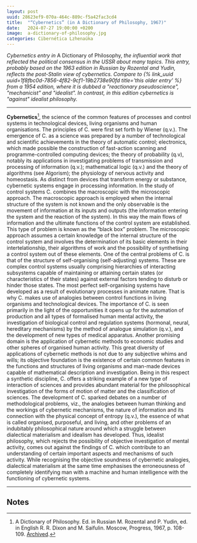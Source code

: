 ```yaml
---
layout: post
uuid: 28623ef9-070a-464c-889c-f5a42fac3cd4
title:  "“Cybernetics” (in A Dictionary of Philosophy, 1967)"
date:   2024-07-27 19:00:00 +0200
image:  a-dictionary-of-philosophy.jpg
categories: Cibernética Lzhenaúka
---
```


_Cybernetics entry in_ A Dictionary of Philosophy, _the influential work that reflected the political consensus in the USSR about many topics. This entry, probably based on the 1963 edition in Russian by Rozental and Yudin, reflects the post-Stalin view of cybernetics. Compare to {% link_uuid uuid=1f8fbc0d-7856-4f82-9cf1-19b2738e90fd title='this older entry' %} from a 1954 edition, where it is dubbed a "reactionary pseudoscience", "mechanicist" and "idealist". In contrast, in this edition cybernetics is "against" idealist philosophy._

<hr class="wp-block-separator is-style-wide">

**Cybernetics**[^1], the science of the common features of processes and control systems in technological devices, living organisms and human organisations. The principles of C. were first set forth by Wiener (q.v.). The emergence of C. as a science was prepared by a number of technological and scientific achievements in the theory of automatic control; electronics, which made possible the construction of fast-action scanning and programme-controlled computing devices; the theory of probability (q.v), notably its applications in investigating problems of transmission and processing of information (q.v.); mathematical logic (q.v.) and the theory of algorithms (see Algorism); the physiology of nervous activity and homeostasis. As distinct from devices that transform energy or substance, cybernetic systems engage in processing information. In the study of control systems C. combines the macroscopic with the microscopic approach. The macroscopic approach is employed when the internal structure of the system is not known and the only observable is the movement of information at its inputs and outputs (the information entering the system and the reaction of the system). In this way the main flows of information and the ultimate functions of the control system are established. This type of problem is known as the “black box” problem. The microscopic approach assumes a certain knowledge of the internal structure of the control system and involves the determination of its basic elements in their intertelationship, their algorithms of work and the possibility of synthetising a control system out of these elements. One of the central problems of C. is that of the structure of self-organising (self-adjusting) systems. These are complex control systems usually comprising hierarchies of interacting subsystems capable of maintaining or attaining certain states (or characteristics of their states) against external factors tending to disturb or hinder those states. The most perfect self-organising systems have developed as a result of evolutionary processes in animate nature. That is why C. makes use of analogies between control functions in living organisms and technological devices. The importance of C. is seen primarily in the light of the opportunities it opens up for the automation of production and all types of formalised human mental activity, the investigation of biological control and regulation systems (hormonal, neural, hereditary mechanisms) by the method of analogue simulation (q.v.), and the development of new types of medical apparatus. Another promising domain is the application of cybernetic methods to economic studies and other spheres of organised human activity. This great diversity of applications of cybernetic methods is not due to any subjective whims and wills; its objective foundation is the existence of certain common features in the functions and structures of living organisms and man-made devices capable of mathematical description and investigation. Being in this respect a synthetic discipline, C. offers a striking example of a new type of interaction of sciences and provides abundant material for the philosophical investigation of the forms of motion of matter and the classification of sciences. The development of C. sparked debates on a number of methodological problems, viz., the analogies between human thinking and the workings of cybernetic mechanisms, the nature of information and its connection with the physical concept of entropy (q.v.), the essence of what is called organised, purposeful, and living, and other problems of an indubitably philosophical nature around which a struggle between dialectical materialism and idealism has developed. Thus, idealist philosophy, which rejects the possibility of objective investigation of mental activity, comes out against the findings of C. which contribute to an understanding of certain important aspects and mechanisms of such activity. While recognising the objective soundness of cybernetic analogies, dialectical materialism at the same time emphasises the erroneousness of completely identifying man with a machine and human intelligence with the functioning of cybernetic systems.

<hr class="wp-block-separator is-style-wide">

## Notes

[^1]: A Dictionary of Philosophy. Ed. in Russian M. Rozental and P. Yudin, ed. in English R. R. Dixon and M. Saifulin. Moscow, Progress, 1967, p. 108-109. <a href="https://archive.org/details/dictionaryphilosophy1967/">Archived</a>.